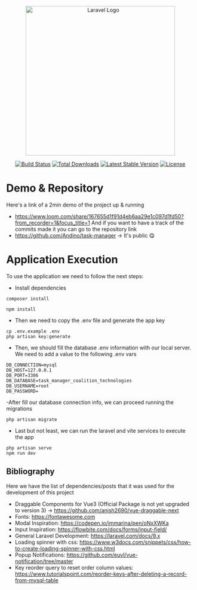 <p align="center"><a href="https://laravel.com" target="_blank"><img src="https://raw.githubusercontent.com/laravel/art/master/logo-lockup/5%20SVG/2%20CMYK/1%20Full%20Color/laravel-logolockup-cmyk-red.svg" width="400" alt="Laravel Logo"></a></p>

<p align="center">
<a href="https://github.com/laravel/framework/actions"><img src="https://github.com/laravel/framework/workflows/tests/badge.svg" alt="Build Status"></a>
<a href="https://packagist.org/packages/laravel/framework"><img src="https://img.shields.io/packagist/dt/laravel/framework" alt="Total Downloads"></a>
<a href="https://packagist.org/packages/laravel/framework"><img src="https://img.shields.io/packagist/v/laravel/framework" alt="Latest Stable Version"></a>
<a href="https://packagist.org/packages/laravel/framework"><img src="https://img.shields.io/packagist/l/laravel/framework" alt="License"></a>
</p>

# Demo & Repository
Here's a link of a 2min demo of the project up & running
- https://www.loom.com/share/167655d1f91d4eb6aa29e1c097d1fd50?from_recorder=1&focus_title=1
And if you want to have a track of the commits made it you can go to the repository link
- https://github.com/Andino/task-manager -> It's public 😋

# Application Execution
To use the application we need to follow the next steps:
- Install dependencies
```
composer install

npm install
```

- Then we need to copy the .env file and generate the app key
```
cp .env.example .env
php artisan key:generate
```

- Then, we should fill the database .env information with our local server. We need to add a value to the following .env vars
```
DB_CONNECTION=mysql
DB_HOST=127.0.0.1
DB_PORT=3306
DB_DATABASE=task_manager_coalition_technologies
DB_USERNAME=root
DB_PASSWORD=
```

-After fill our database connection info, we can proceed running the migrations
```
php artisan migrate
```

- Last but not least, we can run the laravel and vite services to execute the app
```
php artisan serve
npm run dev
```

## Bibliography
Here we have the list of dependencies/posts that it was used for the development of this project
- Draggable Components for Vue3 (Official Package is not yet upgraded to version 3) -> https://github.com/anish2690/vue-draggable-next
- Fonts: https://fontawesome.com
- Modal Inspiration: https://codepen.io/immarina/pen/oNxXWKa
- Input Inspiration: https://flowbite.com/docs/forms/input-field/
- General Laravel Development: https://laravel.com/docs/9.x
- Loading spinner with css: https://www.w3docs.com/snippets/css/how-to-create-loading-spinner-with-css.html
- Popup Notifications: https://github.com/euvl/vue-notification/tree/master
- Key reorder query to reset order column values: https://www.tutorialspoint.com/reorder-keys-after-deleting-a-record-from-mysql-table
